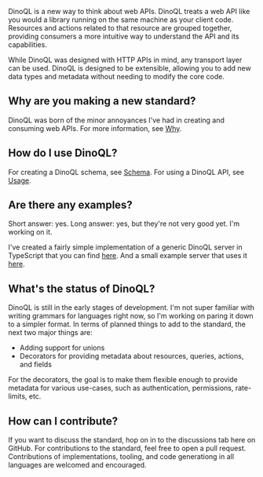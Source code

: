 DinoQL is a new way to think about web APIs. DinoQL treats a web API like you would a library running on the same machine as your client code. Resources and actions related to that resource are grouped together, providing consumers a more intuitive way to understand the API and its capabilities.

While DinoQL was designed with HTTP APIs in mind, any transport layer can be used. DinoQL is designed to be extensible, allowing you to add new data types and metadata without needing to modify the core code.

## Why are you making a new standard?

DinoQL was born of the minor annoyances I've had in creating and consuming web APIs. For more information, see [Why](Why.md).

## How do I use DinoQL?

For creating a DinoQL schema, see [Schema](Schema.md). For using a DinoQL API, see [Usage](Usage.md).

## Are there any examples?

Short answer: yes. Long answer: yes, but they're not very good yet. I'm working on it.

I've created a fairly simple implementation of a generic DinoQL server in TypeScript that you can find [here](https://github.com/Rodentman87/dinoql-server-ts). And a small example server that uses it [here](https://github.com/Rodentman87/dinoql-server-test).

## What's the status of DinoQL?

DinoQL is still in the early stages of development. I'm not super familiar with writing grammars for languages right now, so I'm working on paring it down to a simpler format. In terms of planned things to add to the standard, the next two major things are:

- Adding support for unions
- Decorators for providing metadata about resources, queries, actions, and fields

For the decorators, the goal is to make them flexible enough to provide metadata for various use-cases, such as authentication, permissions, rate-limits, etc.

## How can I contribute?

If you want to discuss the standard, hop on in to the discussions tab here on GitHub. For contributions to the standard, feel free to open a pull request. Contributions of implementations, tooling, and code generationg in all languages are welcomed and encouraged.

